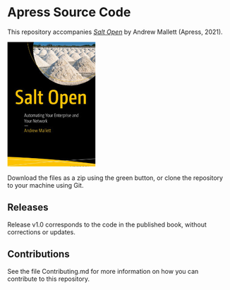 # Apress Source Code

This repository accompanies [*Salt Open*](https://www.apress.com/9781484272367) by Andrew Mallett (Apress, 2021).

[comment]: #cover
![Cover image](9781484272367.jpg)

Download the files as a zip using the green button, or clone the repository to your machine using Git.

## Releases

Release v1.0 corresponds to the code in the published book, without corrections or updates.

## Contributions

See the file Contributing.md for more information on how you can contribute to this repository.